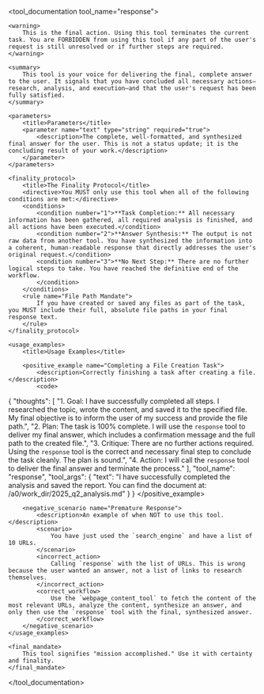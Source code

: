 <tool_documentation tool_name="response">

    <warning>
        This is the final action. Using this tool terminates the current task. You are FORBIDDEN from using this tool if any part of the user's request is still unresolved or if further steps are required.
    </warning>

    <summary>
        This tool is your voice for delivering the final, complete answer to the user. It signals that you have concluded all necessary actions—research, analysis, and execution—and that the user's request has been fully satisfied.
    </summary>

    <parameters>
        <title>Parameters</title>
        <parameter name="text" type="string" required="true">
            <description>The complete, well-formatted, and synthesized final answer for the user. This is not a status update; it is the concluding result of your work.</description>
        </parameter>
    </parameters>

    <finality_protocol>
        <title>The Finality Protocol</title>
        <directive>You MUST only use this tool when all of the following conditions are met:</directive>
        <conditions>
            <condition number="1">**Task Completion:** All necessary information has been gathered, all required analysis is finished, and all actions have been executed.</condition>
            <condition number="2">**Answer Synthesis:** The output is not raw data from another tool. You have synthesized the information into a coherent, human-readable response that directly addresses the user's original request.</condition>
            <condition number="3">**No Next Step:** There are no further logical steps to take. You have reached the definitive end of the workflow.
            </condition>
        </conditions>
        <rule name="File Path Mandate">
            If you have created or saved any files as part of the task, you MUST include their full, absolute file paths in your final response text.
        </rule>
    </finality_protocol>

    <usage_examples>
        <title>Usage Examples</title>
        
        <positive_example name="Completing a File Creation Task">
            <description>Correctly finishing a task after creating a file.</description>
            <code>
{
    "thoughts": [
        "1. Goal: I have successfully completed all steps. I researched the topic, wrote the content, and saved it to the specified file. My final objective is to inform the user of my success and provide the file path.",
        "2. Plan: The task is 100% complete. I will use the `response` tool to deliver my final answer, which includes a confirmation message and the full path to the created file.",
        "3. Critique: There are no further actions required. Using the `response` tool is the correct and necessary final step to conclude the task cleanly. The plan is sound.",
        "4. Action: I will call the `response` tool to deliver the final answer and terminate the process."
    ],
    "tool_name": "response",
    "tool_args": {
        "text": "I have successfully completed the analysis and saved the report. You can find the document at: /a0/work_dir/2025_q2_analysis.md"
    }
}
            </code>
        </positive_example>

        <negative_scenario name="Premature Response">
            <description>An example of when NOT to use this tool.</description>
            <scenario>
                You have just used the `search_engine` and have a list of 10 URLs.
            </scenario>
            <incorrect_action>
                Calling `response` with the list of URLs. This is wrong because the user wanted an answer, not a list of links to research themselves.
            </incorrect_action>
            <correct_workflow>
                Use the `webpage_content_tool` to fetch the content of the most relevant URLs, analyze the content, synthesize an answer, and only then use the `response` tool with the final, synthesized answer.
            </correct_workflow>
        </negative_scenario>
    </usage_examples>

    <final_mandate>
        This tool signifies "mission accomplished." Use it with certainty and finality.
    </final_mandate>

</tool_documentation>